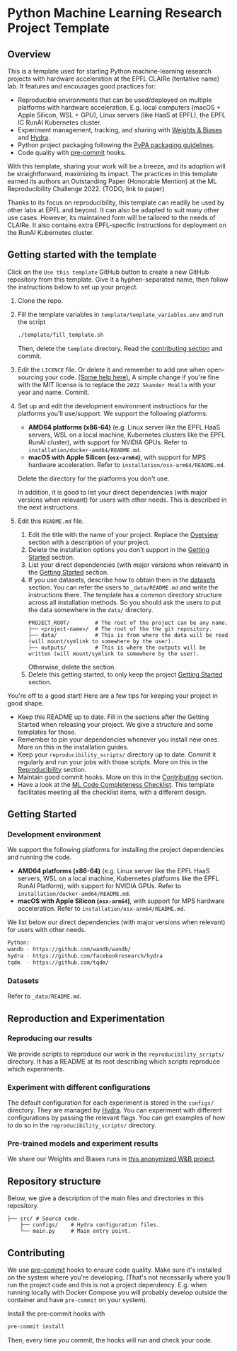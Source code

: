 # Python Machine Learning Research Project Template

## Overview

This is a template used for starting Python machine-learning research
projects with hardware acceleration at the EPFL CLAIRe (tentative name) lab.
It features and encourages good practices for:

- Reproducible environments that can be used/deployed on multiple platforms with hardware acceleration.
  E.g. local computers (macOS + Apple Silicon, WSL + GPU), Linux servers (like HaaS at EPFL),
  the EPFL IC RunAI Kubernetes cluster.
- Experiment management, tracking, and sharing with [Weights & Biases](https://wandb.ai/site)
  and [Hydra](https://hydra.cc/).
- Python project packaging following the
  [PyPA packaging guidelines](https://packaging.python.org/en/latest/tutorials/packaging-projects/).
- Code quality with [pre-commit](https://pre-commit.com) hooks.

With this template, sharing your work will be a breeze, and its adoption will be straightforward,
maximizing its impact.
The practices in this template earned its authors an Outstanding Paper (Honorable Mention) at the
ML Reproducibility Challenge 2022. (TODO, link to paper)

Thanks to its focus on reproducibility, this template can readily be used by other labs at EPFL and beyond.
It can also be adapted to suit many other use cases.
However, its maintained form will be tailored to the needs of CLAIRe.
It also contains extra EPFL-specific instructions for deployment on the RunAI Kubernetes cluster.

## Getting started with the template

Click on the `Use this template` GitHub button to create a new GitHub repository from this template.
Give it a hyphen-separated name, then follow the instructions below to set up your project.

1. Clone the repo.
2. Fill the template variables in `template/template_variables.env` and run the script
   ```bash
   ./template/fill_template.sh
   ```
   Then, delete the `template` directory.
   Read the [contributing section](#contributing) and commit.
3. Edit the `LICENCE` file.
   Or delete it and remember to add one when open-sourcing your code.
   [(Some help here).](https://docs.github.com/en/repositories/managing-your-repositorys-settings-and-features/customizing-your-repository/licensing-a-repository)
   A simple change if you're fine with the MIT license is to replace the `2022 Skander Moalla` with your year and name.
   Commit.
4. Set up and edit the development environment instructions for the platforms you'll use/support.
   We support the following platforms:
    - **AMD64 platforms (x86-64)** (e.g. Linux server like the EPFL HaaS servers, WSL on a local machine, Kubernetes
      clusters like the EPFL RunAI cluster), with support for NVIDIA GPUs.
      Refer to `installation/docker-amd64/README.md`.
    - **macOS with Apple Silicon (`osx-arm64`)**, with support for MPS hardware acceleration.
      Refer to `installation/osx-arm64/README.md`.

   Delete the directory for the platforms you don't use.

   In addition, it is good to list your direct dependencies (with major versions when relevant)
   for users with other needs.
   This is described in the next instructions.
5. Edit this `README.md` file.
    1. Edit the title with the name of your project.
       Replace the [Overview](#overview) section with a description of your project.
    2. Delete the installation options you don't support in
       the [Getting Started](#getting-started) section.
    3. List your direct dependencies (with major versions when relevant)
       in the [Getting Started](#getting-started) section.
    4. If you use datasets, describe how to obtain them in the [datasets](#datasets) section.
       You can refer the users to `_data/README.md` and write the instructions there.
       The template has a common directory structure across all installation methods.
       So you should ask the users to put the data somewhere in the `data/` directory.
       ```
       PROJECT_ROOT/        # The root of the project can be any name.
       ├── <project-name>/  # The root of the the git repository.
       ├── data/            # This is from where the data will be read (will mount/symlink to somewhere by the user).
       ├── outputs/         # This is where the outputs will be written (will mount/symlink to somewhere by the user).
       ```
       Otherwise, delete the section.
    5. Delete this getting started, to only keep the project [Getting Started](#getting-started) section.

You're off to a good start! Here are a few tips for keeping your project in good shape.

- Keep this README up to date.
  Fill in the sections after the Getting Started when releasing your project.
  We give a structure and some templates for those.
- Remember to pin your dependencies whenever you install new ones.
  More on this in the installation guides.
- Keep your `reproducibility_scripts/` directory up to date.
  Commit it regularly and run your jobs with those scripts.
  More on this in the [Reproducibility](#reproducibility) section.
- Maintain good commit hooks. More on this in the [Contributing](#contributing) section.
- Have a look at the [ML Code Completeness Checklist](https://github.com/paperswithcode/releasing-research-code).
  This template facilitates meeting all the checklist items, with a different design.

## Getting Started

### Development environment

We support the following platforms for installing the project dependencies and running the code.

* **AMD64 platforms (x86-64)** (e.g. Linux server like the EPFL HaaS servers, WSL on a local machine, Kubernetes
  platforms like the EPFL RunAI Platform), with support for NVIDIA GPUs.
  Refer to `installation/docker-amd64/README.md`.
* **macOS with Apple Silicon (`osx-arm64`)**, with support for MPS hardware acceleration.
  Refer to `installation/osx-arm64/README.md`.

We list below our direct dependencies (with major versions when relevant) for users with other needs.

```bash
Python:
wandb - https://github.com/wandb/wandb/
hydra - https://github.com/facebookresearch/hydra
tqdm  - https://github.com/tqdm/
```

### Datasets

Refer to `_data/README.md`.

## Reproduction and Experimentation

### Reproducing our results

We provide scripts to reproduce our work in the `reproducibility_scripts/` directory.
It has a README at its root describing which scripts reproduce which experiments.

### Experiment with different configurations

The default configuration for each experiment is stored in the `configs/` directory.
They are managed by [Hydra](https://hydra.cc/docs/intro/).
You can experiment with different configurations by passing the relevant flags.
You can get examples of how to do so in the `reproducibility_scripts/` directory.

### Pre-trained models and experiment results

We share our Weights and Biases runs in [this anonymized W&B project]().

## Repository structure

Below, we give a description of the main files and directories in this repository.

```
├── src/ # Source code.
    ├── configs/    # Hydra configuration files.
    └── main.py     # Main entry point.
```

## Contributing

We use [pre-commit](https://pre-commit.com) hooks to ensure code quality.
Make sure it's installed on the system where you're developing.
(That's not necessarily where you'll run the project code and this is not a project dependency.
E.g. when running locally with Docker Compose you will probably develop outside the container and have `pre-commit`
on your system).

Install the pre-commit hooks with

```bash
pre-commit install
```

Then, every time you commit, the hooks will run and check your code.

